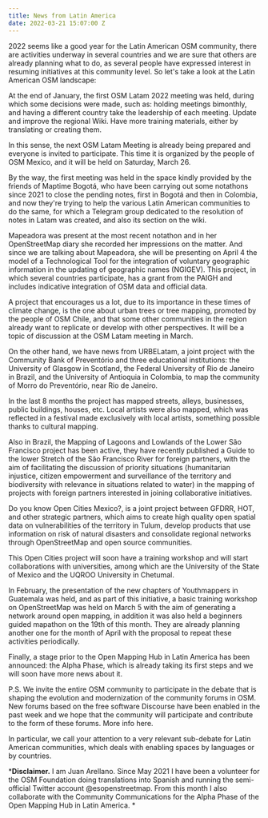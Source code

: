 ```yaml
---
title: News from Latin America
date: 2022-03-21 15:07:00 Z
---
```


2022 seems like a good year for the Latin American OSM community, there are activities underway in several countries and we are sure that others are already planning what to do, as several people have expressed interest in resuming initiatives at this community level. So let's take a look at the Latin American OSM landscape: 

At the end of January, the first OSM Latam 2022 meeting was held, during which some decisions were made, such as: holding meetings bimonthly, and having a different country take the leadership of each meeting. Update and improve the regional Wiki. Have more training materials, either by translating or creating them. 

In this sense, the next OSM Latam Meeting is already being prepared and everyone is invited to participate. This time it is organized by the people of OSM Mexico, and it will be held on Saturday, March 26. 

By the way, the first meeting was held in the space kindly provided by the friends of Maptime Bogotá, who have been carrying out some notathons since 2021 to close the pending notes, first in Bogotá and then in Colombia, and now they're trying to help the various Latin American communities to do the same, for which a Telegram group dedicated to the resolution of notes in Latam was created, and also its section on the wiki. 

Mapeadora was present at the most recent notathon and in her OpenStreetMap diary she recorded her impressions on the matter. And since we are talking about Mapeadora, she will be presenting on April 4 the model of a Technological Tool for the integration of voluntary geographic information in the updating of geographic names (NGIGEV). This project, in which several countries participate, has a grant from the PAIGH and includes indicative integration of OSM data and official data. 

A project that encourages us a lot, due to its importance in these times of climate change, is the one about urban trees or tree mapping, promoted by the people of OSM Chile, and that some other communities in the region already want to replicate or develop with other perspectives. It will be a topic of discussion at the OSM Latam meeting in March. 

On the other hand, we have news from URBELatam, a joint project with the Community Bank of Preventório and three educational institutions: the University of Glasgow in Scotland, the Federal University of Rio de Janeiro in Brazil, and the University of Antioquia in Colombia, to map the community of Morro do Preventório, near Rio de Janeiro. 

In the last 8 months the project has mapped streets, alleys, businesses, public buildings, houses, etc. Local artists were also mapped, which was reflected in a festival made exclusively with local artists, something possible thanks to cultural mapping. 

Also in Brazil, the Mapping of Lagoons and Lowlands of the Lower São Francisco project has been active, they have recently published a Guide to the lower Stretch of the São Francisco River for foreign partners, with the aim of facilitating the discussion of priority situations (humanitarian injustice, citizen empowerment and surveillance of the territory and biodiversity with relevance in situations related to water) in the mapping of projects with foreign partners interested in joining collaborative initiatives. 

Do you know Open Cities Mexico?, is a joint project between GFDRR, HOT, and other strategic partners, which aims to create high quality open spatial data on vulnerabilities of the territory in Tulum, develop products that use information on risk of natural disasters and consolidate regional networks through OpenStreetMap and open source communities. 

This Open Cities project will soon have a training workshop and will start collaborations with universities, among which are the University of the State of Mexico and the UQROO University in Chetumal. 

In February, the presentation of the new chapters of Youthmappers in Guatemala was held, and as part of this initiative, a basic training workshop on OpenStreetMap was held on March 5 with the aim of generating a network around open mapping, in addition it was also held a beginners guided mapathon on the 19th of this month. They are already planning another one for the month of April with the proposal to repeat these activities periodically. 

Finally, a stage prior to the Open Mapping Hub in Latin America has been announced: the Alpha Phase, which is already taking its first steps and we will soon have more news about it. 

P.S. We invite the entire OSM community to participate in the debate that is shaping the evolution and modernization of the community forums in OSM. New forums based on the free software Discourse have been enabled in the past week and we hope that the community will participate and contribute to the form of these forums. More info here. 

In particular, we call your attention to a very relevant sub-debate for Latin American communities, which deals with enabling spaces by languages or by countries. 

***Disclaimer.** I am Juan Arellano. Since May 2021 I have been a volunteer for the OSM Foundation doing translations into Spanish and running the semi-official Twitter account @esopenstreetmap. From this month I also collaborate with the Community Communications for the Alpha Phase of the Open Mapping Hub in Latin America. *
